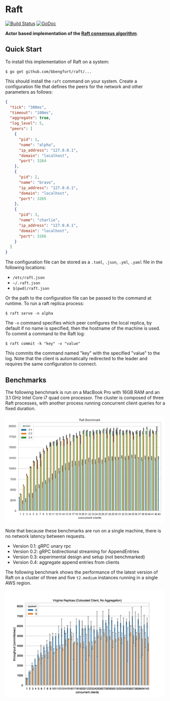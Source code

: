 # Raft

[![Build Status](https://travis-ci.com/bbengfort/raft.svg?branch=master)](https://travis-ci.com/bbengfort/raft)
[![GoDoc](https://godoc.org/github.com/bbengfort/raft?status.svg)](https://godoc.org/github.com/bbengfort/raft)

**Actor based implementation of the [Raft consensus algorithm](https://raft.github.io/)**.

## Quick Start

To install this implementation of Raft on a system:

```
$ go get github.com/bbengfort/raft/...
```

This should install the `raft` command on your system. Create a configuration file that defines the peers for the network and other parameters as follows:

```json
{
  "tick": "300ms",
  "timeout": "100ms",
  "aggregate": true,
  "log_level": 5,
  "peers": [
    {
      "pid": 1,
      "name": "alpha",
      "ip_address": "127.0.0.1",
      "domain": "localhost",
      "port": 3264
    },
    {
      "pid": 2,
      "name": "bravo",
      "ip_address": "127.0.0.1",
      "domain": "localhost",
      "port": 3265
    },
    {
      "pid": 3,
      "name": "charlie",
      "ip_address": "127.0.0.1",
      "domain": "localhost",
      "port": 3266
    }
  ]
}
```

The configuration file can be stored as a `.toml`, `.json`, `.yml`, `.yaml` file in the following locations:

- `/etc/raft.json`
- `~/.raft.json`
- `$(pwd)/raft.json`

Or the path to the configuration file can be passed to the command at runtime. To run a raft replica process:

```
$ raft serve -n alpha
```

The `-n` command specifies which peer configures the local replica, by default if no name is specified, then the hostname of the machine is used. To commit a command to the Raft log:

```
$ raft commit -k "key" -v "value"
```

This commits the command named "key" with the specified "value" to the log. Note that the client is automatically redirected to the leader and requires the same configuration to connect.


## Benchmarks

The following benchmark is run on a MacBook Pro with 16GB RAM and an 3.1 GHz Intel Core i7 quad core processor. The cluster is composed of three Raft processes, with another process running concurrent client queries for a fixed duration.

![Benchmark](fixtures/benchmark.png)

Note that because these benchmarks are run on a single machine, there is no network latency between requests.

- Version 0.1: gRPC unary rpc
- Version 0.2: gRPC bidirectional streaming for AppendEntries
- Version 0.3: experimental design and setup (not benchmarked)
- Version 0.4: aggregate append entries from clients

The following benchmark shows the performance of the latest version of Raft on a cluster of three and five `t2.medium` instances running in a single AWS region.

![Benchmark](fixtures/quorum-benchmark.png)
